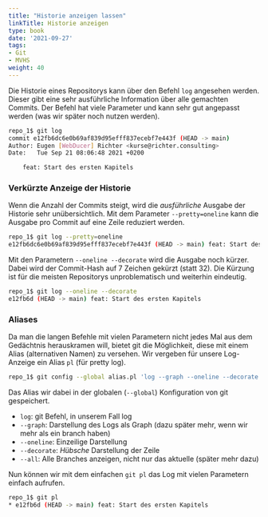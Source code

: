 ```yaml
---
title: "Historie anzeigen lassen"
linkTitle: Historie anzeigen
type: book
date: '2021-09-27'
tags:
- Git
- MVHS
weight: 40
---
```


Die Historie eines Repositorys kann über den Befehl `log` angesehen werden. Dieser gibt eine sehr ausführliche Information über alle gemachten Commits. Der Befehl hat viele Parameter und kann sehr gut angepasst werden (was wir später noch nutzen werden).

```bash
repo_1$ git log
commit e12fb6dc6e0b69af839d95efff837ecebf7e443f (HEAD -> main)
Author: Eugen [WebDucer] Richter <kurse@richter.consulting>
Date:   Tue Sep 21 08:06:48 2021 +0200

    feat: Start des ersten Kapitels
```

### Verkürzte Anzeige der Historie

Wenn die Anzahl der Commits steigt, wird die _ausführliche_ Ausgabe der Historie sehr unübersichtlich. Mit dem Parameter `--pretty=oneline` kann die Ausgabe pro Commit auf eine Zeile reduziert werden.

```bash
repo_1$ git log --pretty=oneline
e12fb6dc6e0b69af839d95efff837ecebf7e443f (HEAD -> main) feat: Start des ersten Kapitels
```

Mit den Parametern `--oneline --decorate` wird die Ausgabe noch kürzer. Dabei wird der Commit-Hash auf 7 Zeichen gekürzt (statt 32). Die Kürzung ist für die meisten Repositorys unproblematisch und weiterhin eindeutig.

```bash
repo_1$ git log --oneline --decorate
e12fb6d (HEAD -> main) feat: Start des ersten Kapitels
```

### Aliases

Da man die langen Befehle mit vielen Parametern nicht jedes Mal aus dem Gedächtnis herauskramen will, bietet git die Möglichkeit, diese mit einem Alias (alternativen Namen) zu versehen. Wir vergeben für unsere Log-Anzeige ein Alias `pl` (für pretty log).

```bash
repo_1$ git config --global alias.pl 'log --graph --oneline --decorate --all'
```

Das Alias wir dabei in der globalen (`--global`) Konfiguration von git gespeichert.

- `log`: git Befehl, in unserem Fall log
- `--graph`: Darstellung des Logs als Graph (dazu später mehr, wenn wir mehr als ein branch haben)
- `--oneline`: Einzeilige Darstellung
- `--decorate`: _Hübsche_ Darstellung der Zeile
- `--all`: Alle Branches anzeigen, nicht nur das aktuelle (später mehr dazu)

Nun können wir mit dem einfachen `git pl` das Log mit vielen Parametern einfach aufrufen.

```bash
repo_1$ git pl
* e12fb6d (HEAD -> main) feat: Start des ersten Kapitels
```
